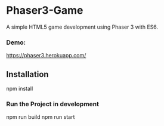 # Phaser3-Game
A simple HTML5 game development using Phaser 3 with ES6.

### Demo:
https://phaser3.herokuapp.com/

## Installation
npm install

### Run the Project in development
npm run build
npm run start


